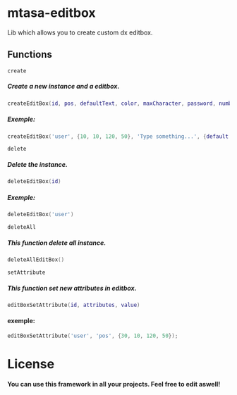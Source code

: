 # mtasa-editbox
Lib which allows you to create custom dx editbox.

## Functions
``create``
##### Create a new instance and a editbox.
```lua
createEditBox(id, pos, defaultText, color, maxCharacter, password, number, alingX, alingY, font)
```
##### Exemple:
```lua
createEditBox('user', {10, 10, 120, 50}, 'Type something...', {default = {255, 255, 255, 25}, selected = {255, 255, 255, 255}}, 25, false, false, 'center', 'center', 'default')
```

``delete``
##### Delete the instance.
```lua
deleteEditBox(id)
```
##### Exemple:
```lua
deleteEditBox('user')
```

``deleteAll``
##### This function delete all instance.
```lua
deleteAllEditBox()
```

``setAttribute``
##### This function set new attributes in editbox.
```lua
editBoxSetAttribute(id, attributes, value)
```
#### exemple:
```lua
editBoxSetAttribute('user', 'pos', {30, 10, 120, 50});
```

# License
#### You can use this framework in all your projects. Feel free to edit aswell!
